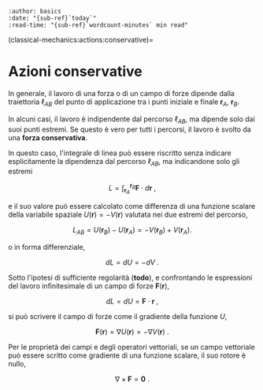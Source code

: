 ```{article-info}
:author: basics
:date: "{sub-ref}`today`"
:read-time: "{sub-ref}`wordcount-minutes` min read"
```

(classical-mechanics:actions:conservative)=
# Azioni conservative

In generale, il lavoro di una forza o di un campo di forze dipende dalla traiettoria $\ell_{AB}$ del punto di applicazione tra i punti iniziale e finale $\mathbf{r}_A$, $\mathbf{r}_B$.

In alcuni casi, il lavoro è indipendente dal percorso $\ell_{AB}$, ma dipende solo dai suoi punti estremi. Se questo è vero per tutti i percorsi, il lavoro è svolto da una **forza conservativa**.

In questo caso, l'integrale di linea può essere riscritto senza indicare esplicitamente la dipendenza dal percorso $\ell_{AB}$, ma indicandone solo gli estremi

$$L = \int_{\mathbf{r}_A}^{\mathbf{r}_B} \mathbf{F} \cdot d\mathbf{r} \ ,$$

e il suo valore può essere calcolato come differenza di una funzione scalare della variabile spaziale $U(\mathbf{r}) = -V(\mathbf{r})$ valutata nei due estremi del percorso,

$$L_{AB} = U(\mathbf{r}_B) - U(\mathbf{r}_A) = - V(\mathbf{r}_B) + V(\mathbf{r}_A) .$$

o in forma differenziale,

$$dL = dU = - dV \ .$$

Sotto l'ipotesi di sufficiente regolarità (**todo**), e confrontando le espressioni del lavoro infinitesimale di un campo di forze $\mathbf{F}(\mathbf{r})$,

$$dL = dU = \mathbf{F} \cdot \mathbf{r} \ ,$$

si può scrivere il campo di forze come il gradiente della funzione $U$,

$$\mathbf{F}(\mathbf{r}) = \nabla U(\mathbf{r}) = - \nabla V(\mathbf{r} )\ .$$

Per le proprietà dei campi e degli operatori vettoriali, se un campo vettoriale può essere scritto come gradiente di una funzione scalare, il suo rotore è nullo,

$$\nabla \times \mathbf{F} = \mathbf{0} \ .$$



